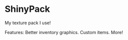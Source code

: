 ShinyPack
=========

My texture pack I use!

Features:
Better inventory graphics.
Custom items.
More!
